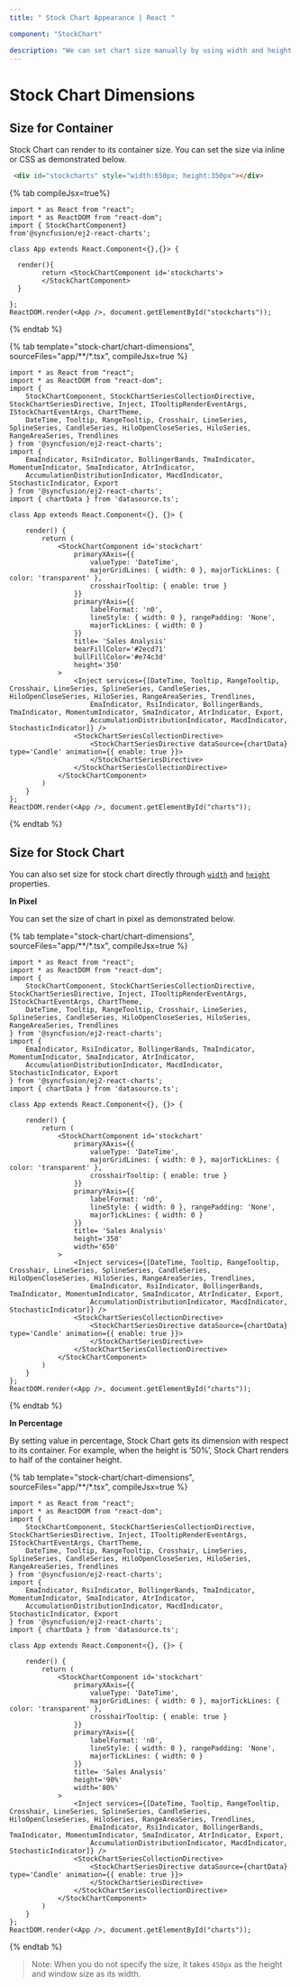 ```yaml
---
title: " Stock Chart Appearance | React "

component: "StockChart"

description: "We can set chart size manually by using width and height properties. We can set percentage or pixel size values to the chart."
---
```


# Stock Chart Dimensions

## Size for Container

Stock Chart can render to its container size. You can set the size via inline or CSS as demonstrated below.

```html
 <div id="stockcharts" style="width:650px; height:350px"></div>
```

{% tab compileJsx=true%}

```tsx
import * as React from "react";
import * as ReactDOM from "react-dom";
import { StockChartComponent}
from'@syncfusion/ej2-react-charts';

class App extends React.Component<{},{}> {

  render(){
        return <StockChartComponent id='stockcharts'>
        </StockChartComponent>
  }

};
ReactDOM.render(<App />, document.getElementById("stockcharts"));
```

{% endtab %}

{% tab template="stock-chart/chart-dimensions", sourceFiles="app/**/*.tsx", compileJsx=true %}

```tsx
import * as React from "react";
import * as ReactDOM from "react-dom";
import {
    StockChartComponent, StockChartSeriesCollectionDirective, StockChartSeriesDirective, Inject, ITooltipRenderEventArgs, IStockChartEventArgs, ChartTheme,
    DateTime, Tooltip, RangeTooltip, Crosshair, LineSeries, SplineSeries, CandleSeries, HiloOpenCloseSeries, HiloSeries, RangeAreaSeries, Trendlines
} from '@syncfusion/ej2-react-charts';
import {
    EmaIndicator, RsiIndicator, BollingerBands, TmaIndicator, MomentumIndicator, SmaIndicator, AtrIndicator,
    AccumulationDistributionIndicator, MacdIndicator, StochasticIndicator, Export
} from '@syncfusion/ej2-react-charts';
import { chartData } from 'datasource.ts';

class App extends React.Component<{}, {}> {

    render() {
        return (
            <StockChartComponent id='stockchart'
                primaryXAxis={{
                    valueType: 'DateTime',
                    majorGridLines: { width: 0 }, majorTickLines: { color: 'transparent' },
                    crosshairTooltip: { enable: true }
                }}
                primaryYAxis={{
                    labelFormat: 'n0',
                    lineStyle: { width: 0 }, rangePadding: 'None',
                    majorTickLines: { width: 0 }
                }}
                title= 'Sales Analysis'
                bearFillColor='#2ecd71'
                bullFillColor='#e74c3d'
                height='350'
            >
                <Inject services={[DateTime, Tooltip, RangeTooltip, Crosshair, LineSeries, SplineSeries, CandleSeries, HiloOpenCloseSeries, HiloSeries, RangeAreaSeries, Trendlines,
                    EmaIndicator, RsiIndicator, BollingerBands, TmaIndicator, MomentumIndicator, SmaIndicator, AtrIndicator, Export,
                    AccumulationDistributionIndicator, MacdIndicator, StochasticIndicator]} />
                <StockChartSeriesCollectionDirective>
                    <StockChartSeriesDirective dataSource={chartData} type='Candle' animation={{ enable: true }}>
                    </StockChartSeriesDirective>
                </StockChartSeriesCollectionDirective>
            </StockChartComponent>
        )
    }
};
ReactDOM.render(<App />, document.getElementById("charts"));
```

{% endtab %}

## Size for Stock Chart

You can also set size for stock chart directly through [`width`](../api/stock-chart/stockChartModel/#width) and [`height`](../api/stock-chart/stockChartModel/#height) properties.

<!-- markdownlint-disable MD036 -->
**In Pixel**
<!-- markdownlint-disable MD036 -->

You can set the size of chart in pixel as demonstrated below.

{% tab template="stock-chart/chart-dimensions", sourceFiles="app/**/*.tsx", compileJsx=true %}

```tsx
import * as React from "react";
import * as ReactDOM from "react-dom";
import {
    StockChartComponent, StockChartSeriesCollectionDirective, StockChartSeriesDirective, Inject, ITooltipRenderEventArgs, IStockChartEventArgs, ChartTheme,
    DateTime, Tooltip, RangeTooltip, Crosshair, LineSeries, SplineSeries, CandleSeries, HiloOpenCloseSeries, HiloSeries, RangeAreaSeries, Trendlines
} from '@syncfusion/ej2-react-charts';
import {
    EmaIndicator, RsiIndicator, BollingerBands, TmaIndicator, MomentumIndicator, SmaIndicator, AtrIndicator,
    AccumulationDistributionIndicator, MacdIndicator, StochasticIndicator, Export
} from '@syncfusion/ej2-react-charts';
import { chartData } from 'datasource.ts';

class App extends React.Component<{}, {}> {

    render() {
        return (
            <StockChartComponent id='stockchart'
                primaryXAxis={{
                    valueType: 'DateTime',
                    majorGridLines: { width: 0 }, majorTickLines: { color: 'transparent' },
                    crosshairTooltip: { enable: true }
                }}
                primaryYAxis={{
                    labelFormat: 'n0',
                    lineStyle: { width: 0 }, rangePadding: 'None',
                    majorTickLines: { width: 0 }
                }}
                title= 'Sales Analysis'
                height='350'
                width='650'
            >
                <Inject services={[DateTime, Tooltip, RangeTooltip, Crosshair, LineSeries, SplineSeries, CandleSeries, HiloOpenCloseSeries, HiloSeries, RangeAreaSeries, Trendlines,
                    EmaIndicator, RsiIndicator, BollingerBands, TmaIndicator, MomentumIndicator, SmaIndicator, AtrIndicator, Export,
                    AccumulationDistributionIndicator, MacdIndicator, StochasticIndicator]} />
                <StockChartSeriesCollectionDirective>
                    <StockChartSeriesDirective dataSource={chartData} type='Candle' animation={{ enable: true }}>
                    </StockChartSeriesDirective>
                </StockChartSeriesCollectionDirective>
            </StockChartComponent>
        )
    }
};
ReactDOM.render(<App />, document.getElementById("charts"));
```

{% endtab %}

**In Percentage**

By setting value in percentage, Stock Chart gets its dimension with respect to its container. For example, when
the height is ‘50%’, Stock Chart renders to half of the container height.

{% tab template="stock-chart/chart-dimensions", sourceFiles="app/**/*.tsx", compileJsx=true %}

```tsx
import * as React from "react";
import * as ReactDOM from "react-dom";
import {
    StockChartComponent, StockChartSeriesCollectionDirective, StockChartSeriesDirective, Inject, ITooltipRenderEventArgs, IStockChartEventArgs, ChartTheme,
    DateTime, Tooltip, RangeTooltip, Crosshair, LineSeries, SplineSeries, CandleSeries, HiloOpenCloseSeries, HiloSeries, RangeAreaSeries, Trendlines
} from '@syncfusion/ej2-react-charts';
import {
    EmaIndicator, RsiIndicator, BollingerBands, TmaIndicator, MomentumIndicator, SmaIndicator, AtrIndicator,
    AccumulationDistributionIndicator, MacdIndicator, StochasticIndicator, Export
} from '@syncfusion/ej2-react-charts';
import { chartData } from 'datasource.ts';

class App extends React.Component<{}, {}> {

    render() {
        return (
            <StockChartComponent id='stockchart'
                primaryXAxis={{
                    valueType: 'DateTime',
                    majorGridLines: { width: 0 }, majorTickLines: { color: 'transparent' },
                    crosshairTooltip: { enable: true }
                }}
                primaryYAxis={{
                    labelFormat: 'n0',
                    lineStyle: { width: 0 }, rangePadding: 'None',
                    majorTickLines: { width: 0 }
                }}
                title= 'Sales Analysis'
                height='90%'
                width='80%'
            >
                <Inject services={[DateTime, Tooltip, RangeTooltip, Crosshair, LineSeries, SplineSeries, CandleSeries, HiloOpenCloseSeries, HiloSeries, RangeAreaSeries, Trendlines,
                    EmaIndicator, RsiIndicator, BollingerBands, TmaIndicator, MomentumIndicator, SmaIndicator, AtrIndicator, Export,
                    AccumulationDistributionIndicator, MacdIndicator, StochasticIndicator]} />
                <StockChartSeriesCollectionDirective>
                    <StockChartSeriesDirective dataSource={chartData} type='Candle' animation={{ enable: true }}>
                    </StockChartSeriesDirective>
                </StockChartSeriesCollectionDirective>
            </StockChartComponent>
        )
    }
};
ReactDOM.render(<App />, document.getElementById("charts"));
```

{% endtab %}

>Note: When you do not specify the size, it takes `450px` as the height and window size as its width.